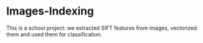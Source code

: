 # Images-Indexing
This is a school project: we extracted SIFT features from images, vectorized them and used them for classification.
